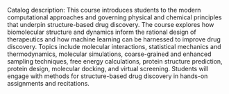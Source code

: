 Catalog description: This course introduces students to the modern computational approaches and governing physical and chemical principles that underpin structure-based drug discovery. The course explores how biomolecular structure and dynamics inform the rational design of therapeutics and how machine learning can be harnessed to improve drug discovery. Topics include molecular interactions, statistical mechanics and thermodynamics, molecular simulations, coarse-grained and enhanced sampling techniques, free energy calculations, protein structure prediction, protein design, molecular docking, and virtual screening. Students will engage with methods for structure-based drug discovery in hands-on assignments and recitations.
